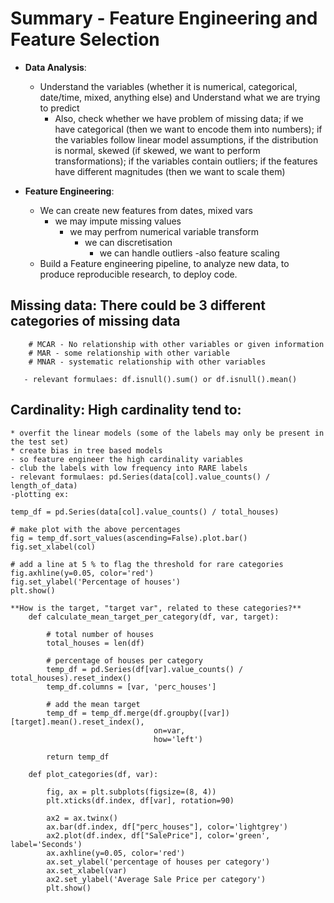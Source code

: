 # Summary - Feature Engineering and Feature Selection
* **Data Analysis**: 
    - Understand the variables (whether it is numerical, categorical, date/time, mixed, anything else) and Understand what we are trying to predict
        -  Also, check whether we have problem of missing data; if we have categorical (then we want to encode them into numbers); if the variables follow linear model assumptions, if the distribution is normal, skewed (if skewed, we want to perform transformations); if the variables contain outliers; if the features have different magnitudes (then we want to scale them)
    
*  **Feature Engineering**: 
    - We can create new features from dates, mixed vars
        -   we may impute missing values
            - we may perfrom numerical variable transform  
                -  we can discretisation
                    - we can handle outliers
                        -also feature scaling
    - Build a Feature engineering pipeline, to analyze new data, to produce reproducible research, to deploy code.


 ## Missing data: There could be 3 different categories of missing data
        # MCAR - No relationship with other variables or given information
        # MAR - some relationship with other variable
        # MNAR - systematic relationship with other variables

       - relevant formulaes: df.isnull().sum() or df.isnull().mean()

## Cardinality: High cardinality tend to:
    * overfit the linear models (some of the labels may only be present in the test set)
    * create bias in tree based models 
    - so feature engineer the high cardinality variables
    - club the labels with low frequency into RARE labels
    - relevant formulaes: pd.Series(data[col].value_counts() / length_of_data)
    -plotting ex:

    temp_df = pd.Series(data[col].value_counts() / total_houses)

    # make plot with the above percentages
    fig = temp_df.sort_values(ascending=False).plot.bar()
    fig.set_xlabel(col)

    # add a line at 5 % to flag the threshold for rare categories
    fig.axhline(y=0.05, color='red')
    fig.set_ylabel('Percentage of houses')
    plt.show()

    **How is the target, "target var", related to these categories?**
        def calculate_mean_target_per_category(df, var, target):

            # total number of houses
            total_houses = len(df)

            # percentage of houses per category
            temp_df = pd.Series(df[var].value_counts() / total_houses).reset_index()
            temp_df.columns = [var, 'perc_houses']

            # add the mean target
            temp_df = temp_df.merge(df.groupby([var])[target].mean().reset_index(),
                                    on=var,
                                    how='left')

            return temp_df

        def plot_categories(df, var):
            
            fig, ax = plt.subplots(figsize=(8, 4))
            plt.xticks(df.index, df[var], rotation=90)

            ax2 = ax.twinx()
            ax.bar(df.index, df["perc_houses"], color='lightgrey')
            ax2.plot(df.index, df["SalePrice"], color='green', label='Seconds')
            ax.axhline(y=0.05, color='red')
            ax.set_ylabel('percentage of houses per category')
            ax.set_xlabel(var)
            ax2.set_ylabel('Average Sale Price per category')
            plt.show()

